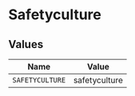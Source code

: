 # Safetyculture


## Values

| Name            | Value           |
| --------------- | --------------- |
| `SAFETYCULTURE` | safetyculture   |